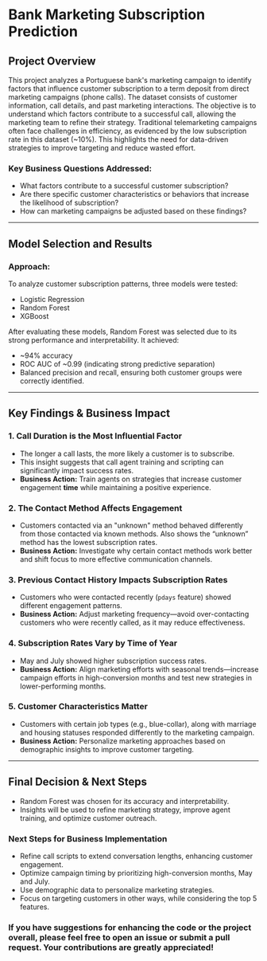 # **Bank Marketing Subscription Prediction**

## **Project Overview**

This project analyzes a Portuguese bank's marketing campaign to identify factors that influence customer subscription to a term deposit from direct marketing campaigns (phone calls). The dataset consists of customer information, call details, and past marketing interactions. The objective is to understand which factors contribute to a successful call, allowing the marketing team to refine their strategy. Traditional telemarketing campaigns often face challenges in efficiency, as evidenced by the low subscription rate in this dataset (\~10%). This highlights the need for data-driven strategies to improve targeting and reduce wasted effort.

### **Key Business Questions Addressed:**

* What factors contribute to a successful customer subscription?    
* Are there specific customer characteristics or behaviors that increase the likelihood of subscription?  
* How can marketing campaigns be adjusted based on these findings?

---

## **Model Selection and Results**

### **Approach:**

To analyze customer subscription patterns, three models were tested:

* Logistic Regression  
* Random Forest  
* XGBoost

After evaluating these models, Random Forest was selected due to its strong performance and interpretability. It achieved:

* \~94% accuracy  
* ROC AUC of \~0.99 (indicating strong predictive separation)  
* Balanced precision and recall, ensuring both customer groups were correctly identified.

---

## **Key Findings & Business Impact**

### **1\. Call Duration is the Most Influential Factor**

* The longer a call lasts, the more likely a customer is to subscribe.  
* This insight suggests that call agent training and scripting can significantly impact success rates.  
* **Business Action:** Train agents on strategies that increase customer engagement **time** while maintaining a positive experience.

### **2\. The Contact Method Affects Engagement**

* Customers contacted via an "unknown" method behaved differently from those contacted via known methods.  Also shows the “unknown” method has the lowest subscription rates.  
* **Business Action:** Investigate why certain contact methods work better and shift focus to more effective communication channels.

### **3\. Previous Contact History Impacts Subscription Rates**

* Customers who were contacted recently (`pdays` feature) showed different engagement patterns.  
* **Business Action:** Adjust marketing frequency—avoid over-contacting customers who were recently called, as it may reduce effectiveness.

### **4\. Subscription Rates Vary by Time of Year**

* May and July showed higher subscription success rates.  
* **Business Action:** Align marketing efforts with seasonal trends—increase campaign efforts in high-conversion months and test new strategies in lower-performing months.

### **5\. Customer Characteristics Matter**

* Customers with certain job types (e.g., blue-collar), along with marriage and housing statuses responded differently to the marketing campaign.  
* **Business Action:** Personalize marketing approaches based on demographic insights to improve customer targeting.

---

## **Final Decision & Next Steps**

* Random Forest was chosen for its accuracy and interpretability.  
* Insights will be used to refine marketing strategy, improve agent training, and optimize customer outreach.

### **Next Steps for Business Implementation**

* Refine call scripts to extend conversation lengths, enhancing customer engagement.
* Optimize campaign timing by prioritizing high-conversion months, May and July.
* Use demographic data to personalize marketing strategies.
* Focus on targeting customers in other ways, while considering the top 5 features.


### If you have suggestions for enhancing the code or the project overall, please feel free to open an issue or submit a pull request. Your contributions are greatly appreciated!

